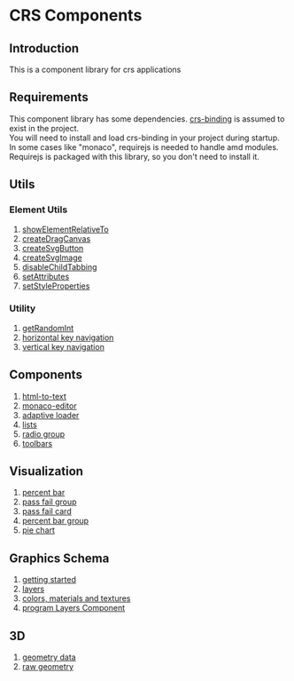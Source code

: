 # CRS Components
## Introduction

This is a component library for crs applications
## Requirements

This component library has some dependencies.
[crs-binding](https://github.com/caperaven/crs-binding) is assumed to exist in the project.  
You will need to install and load crs-binding in your project during startup.
In some cases like "monaco", requirejs is needed to handle amd modules.  
Requirejs is packaged with this library, so you don't need to install it.

## Utils

### Element Utils

1. [showElementRelativeTo](/documents/element-utils/showElementRelativeTo.md)
1. [createDragCanvas](/documents/element-utils/createDragCanvas.md)
1. [createSvgButton](/documents/element-utils/createSvgButton.md)
1. [createSvgImage](/documents/element-utils/createSvgImage.md)
1. [disableChildTabbing](/documents/element-utils/disableChildTabbing.md)
1. [setAttributes](/documents/element-utils/setAttributes.md)
1. [setStyleProperties](/documents/element-utils/setStyleProperties.md)

### Utility

1. [getRandomInt](/documents/utility/gerRandomInt.md)
1. [horizontal key navigation](/documents/utility/horizontalKeyNavigation.md)
1. [vertical key navigation](/documents/utility/verticalKeyNavigation.md)

## Components

1. [html-to-text](/documents/components/html-to-text.md)
1. [monaco-editor](/documents/components/monaco-editor.md)
1. [adaptive loader](/documents/components/adaptive-loader.md)
1. [lists]()
1. [radio group]()
1. [toolbars]()

## Visualization

1. [percent bar]()
1. [pass fail group]()
1. [pass fail card]()
1. [percent bar group]()
1. [pie chart]()

## Graphics Schema
1. [getting started](https://github.com/caperaven/crs-components/blob/master/documents/graphics-schema/01.%20getting-started.md)
1. [layers](https://github.com/caperaven/crs-components/blob/master/documents/graphics-schema/02.%20layers.md)
1. [colors, materials and textures](https://github.com/caperaven/crs-components/blob/master/documents/graphics-schema/03.%20colors%20materials%20and%20textures.md)
1. [program Layers Component]()

## 3D

1. [geometry data]()
1. [raw geometry]()